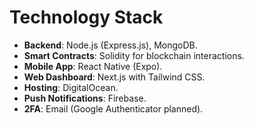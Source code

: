 # Technology Stack
- **Backend**: Node.js (Express.js), MongoDB.
- **Smart Contracts**: Solidity for blockchain interactions.
- **Mobile App**: React Native (Expo).
- **Web Dashboard**: Next.js with Tailwind CSS.
- **Hosting**: DigitalOcean.
- **Push Notifications**: Firebase.
- **2FA**: Email (Google Authenticator planned). 